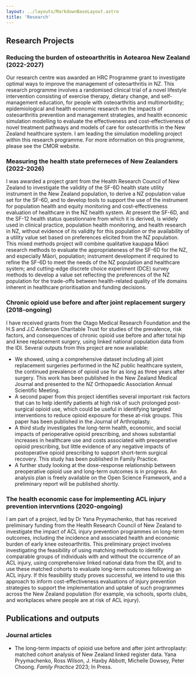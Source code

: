 ```yaml
---
layout: ../layouts/MarkdownBaseLayout.astro
title: 'Research'
---
```

## Research Projects

### Reducing the burden of osteoarthritis in Aotearoa New Zealand (2022-2027)

Our research centre was awarded an HRC Programme grant to investigate optimal ways to improve the management of osteoarthritis in NZ. This research programme involves a randomised clinical trial of a novel lifestyle intervention consisting of exercise therapy, dietary change, and self-management education, for people with osteoarthritis and multimorbidity; epidemiological and health economic research on the impacts of osteoarthritis prevention and management strategies, and health economic simulation modelling to evaluate the effectiveness and cost-effectiveness of novel treatment pathways and models of care for osteoarthritis in the New Zealand healthcare system. I am leading the simulation modelling project within this research programme. For more information on this programme, please see the CMOR website.
        
### Measuring the health state preferneces of New Zealanders (2022-2026)

I was awarded a project grant from the Health Research Council of New Zealand to investigate the validity of the SF-6D health state utility instrument in the New Zealand population, to derive a NZ population value set for the SF-6D, and to develop tools to support the use of the instrument for population health and equity monitoring and cost-effectiveness evaluation of healthcare in the NZ health system. At present the SF-6D, and the SF-12 health status questionnaire from which it is derived, is widely used in clinical practice, population health monitoring, and health research in NZ, without evidence of its validity for this population or the availability of a utility value set based on preferences elicited from the NZ population. This mixed methods project will combine qualitative kaupapa Māori research methods to evaluate the appropriateness of the SF-6D for the NZ, and especially Māori, population; instrument development if required to refine the SF-6D to meet the needs of the NZ population and healthcare system; and cutting-edge discrete choice experiment (DCE) survey methods to develop a value set reflecting the preferences of the NZ population for the trade-offs between health-related quality of life domains inherent in healthcare prioritisation and funding decisions.
        
### Chronic opioid use before and after joint replacement surgery (2018-ongoing)

I have received grants from the Otago Medical Research Foundation and the H.S and J.C Anderson Charitable Trust for studies of the prevalence, risk factors, and consequences of chronic opioid use before and after total hip and knee replacement surgery, using linked national population data from the IDI. Several outputs from this project are now available:

* We showed, using a comprehensive dataset including all joint replacement surgeries performed in the NZ public healthcare system, the continued prevalence of opioid use for as long as three years after surgery. This work has been published in the New Zealand Medical Journal and presented to the NZ Orthopaedic Association Annual Scientific Meeting.
* A second paper from this project identifies several important risk factors that can to help identify patients at high risk of such prolonged post-surgical opioid use, which could be useful in identifying targeted interventions to reduce opioid exposure for these at-risk groups. This paper has been published in the Journal of Arthroplasty.
* A third study investigates the long-term health, economic, and social impacts of perioperative opioid prescribing, and shows substantial increases in healthcare use and costs associated with preoperative opioid prescribing, but little evidence of any negative impacts of postoperative opioid prescribing to support short-term surgical recovery. This study has been published in Family Practice.
* A further study looking at the dose-response relationship between preoperative opioid use and long-term outcomes is in progress. An analysis plan is freely available on the Open Science Framework, and a preliminary report will be published shortly.

### The health economic case for implementing ACL injury prevention intervntions (2020-ongoing)

I am part of a project, led by Dr Yana Pryymachenko, that has received preliminary funding from the Health Research Council of New Zealand to investigate the impact of ACL injury prevention programmes on long-term outcomes, including the incidence and associated health and economic burden of early knee osteoarthritis. This preliminary project involves investigating the feasibility of using matching methods to identify comparable groups of individuals with and without the occurrence of an ACL injury, using comprehensive linked national data from the IDI, and to use these matched cohorts to evaluate long-term outcomes following an ACL injury. If this feasibility study proves successful, we intend to use this approach to inform cost-effectiveness evaluations of injury prevention strategies to support the implementation and uptake of such programmes across the New Zealand population (for example, via schools, sports clubs, and workplaces where people are at risk of ACL injury).

## Publications and outputs

### Journal articles

* The long-term impacts of opioid use before and after joint arthroplasty: matched cohort analysis of New Zealand linked register data. Yana Pryymachenko, Ross Wilson, J. Haxby Abbott, Michelle Dowsey, Peter Choong. *Family Practice* 2023; In Press.

